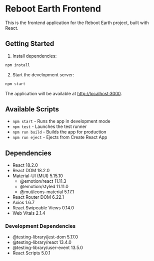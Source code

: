# Reboot Earth Frontend

This is the frontend application for the Reboot Earth project, built with React.

## Getting Started

1. Install dependencies:
```bash
npm install
```

2. Start the development server:
```bash
npm start
```

The application will be available at [http://localhost:3000](http://localhost:3000).

## Available Scripts

- `npm start` - Runs the app in development mode
- `npm test` - Launches the test runner
- `npm run build` - Builds the app for production
- `npm run eject` - Ejects from Create React App

## Dependencies

- React 18.2.0
- React DOM 18.2.0
- Material-UI (MUI) 5.15.10
  - @emotion/react 11.11.3
  - @emotion/styled 11.11.0
  - @mui/icons-material 5.17.1
- React Router DOM 6.22.1
- Axios 1.6.7
- React Swipeable Views 0.14.0
- Web Vitals 2.1.4

### Development Dependencies
- @testing-library/jest-dom 5.17.0
- @testing-library/react 13.4.0
- @testing-library/user-event 13.5.0
- React Scripts 5.0.1 